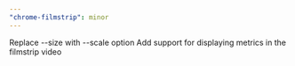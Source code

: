 ```yaml
---
"chrome-filmstrip": minor
---
```


Replace --size with --scale option
Add support for displaying metrics in the filmstrip video
